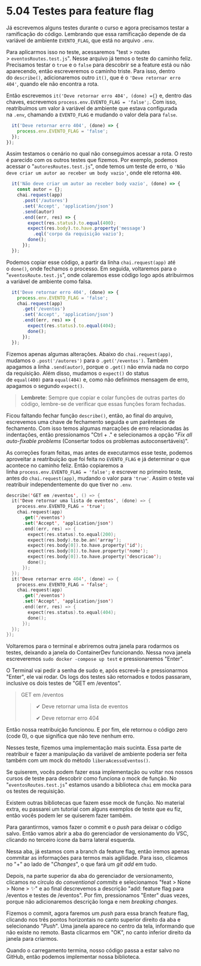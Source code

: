 # 5.04 Testes para feature flag

Já escrevemos alguns testes durante o curso e agora precisamos testar a ramificação do código. Lembrando que essa ramificação depende de da variável de ambiente `EVENTO_FLAG`, que está no arquivo `.env`.

Para aplicarmos isso no teste, acessaremos "test > routes > `eventosRoutes.test.js`". Nesse arquivo já temos o teste do caminho feliz. Precisamos testar o `true` e o `false` para descobrir se a feature está ou não aparecendo, então escreveremos o caminho triste. Para isso, dentro do `describe()`, adicionaremos outro `it()`, que é o `'Deve retornar erro 404'`, quando ele não encontra a rota.

Então escrevemos `it('Deve retornar erro 404', (done) ={}` e, dentro das chaves, escrevemos `process.env.EVENTO_FLAG = 'false';`. Com isso, reatribuímos um valor à variável de ambiente que estava configurada na `.env`, chamando a `EVENTO_FLAG` e mudando o valor dela para `false`.

```javascript
  it('Deve retornar erro 404', (done) => {
    process.env.EVENTO_FLAG = 'false';
  });
});
```

Assim testamos o cenário no qual não conseguimos acessar a rota. O resto é parecido com os outros testes que fizemos. Por exemplo, podemos acessar o "`autoresRoutes.test.js`", onde temos um teste de erro, o `'Não deve criar um autor ao receber um body vazio'`, onde ele retorna `400`.

```javascript
  it('Não deve criar um autor ao receber body vazio', (done) => {
    const autor = {};
    chai.request(app)
      .post('/autores')
      .set('Accept', 'application/json')
      .send(autor)
      .end((err, res) => {
        expect(res.status).to.equal(400);
        expect(res.body).to.have.property('message')
          .eql('corpo da requisição vazio');
        done();
      });
  });
```

Podemos copiar esse código, a partir da linha `chai.request(app)` até o `done()`, onde fechamos o processo. Em seguida, voltaremos para o "`eventosRoute.test.js`", onde colaremos esse código logo após atribuirmos a variável de ambiente como falsa.

```javascript
  it('Deve retornar erro 404', (done) => {
    process.env.EVENTO_FLAG = 'false';
    chai.request(app)
      .get('/eventos')
      .set('Accept', 'application/json')
      .end((err, res) => {
        expect(res.status).to.equal(404);
        done();
      });
  });
```

Fizemos apenas algumas alterações. Abaixo do `chai.request(app)`, mudamos o `.post('/autores')` para o `.get('/eventos')`. Também apagamos a linha `.send(autor)`, porque o `.get()` não envia nada no corpo da requisição. Além disso, mudamos o `expect()` do status de `equal(400)` para `equal(404)` e, como não definimos mensagem de erro, apagamos o segundo `expect()`.

> **Lembrete**: Sempre que copiar e colar funções de outras partes do código, lembre-se de verificar que essas funções foram fechadas.

Ficou faltando fechar função `describe()`, então, ao final do arquivo, escrevemos uma chave de fechamento seguida e um parênteses de fechamento. Com isso temos algumas marcações de erro relacionadas às indentações, então pressionamos "Ctrl + ." e selecionamos a opção "_Fix all auto-fixable problems_ (Consertar todos os problemas autoconsertáveis)".

As correções foram feitas, mas antes de executarmos esse teste, podemos aproveitar a reatribuição que foi feita no `EVENTO_FLAG` e já determinar o que acontece no caminho feliz. Então copiaremos a linha `process.env.EVENTO_FLAG = 'false';` e escrever no primeiro teste, antes do `chai.request(app)`, mudando o valor para `'true'`. Assim o teste vai reatribuir independentemente do que tiver no `.env`.

```kotlin
describe('GET em /eventos', () => {
  it('Deve retornar uma lista de eventos', (done) => {
    process.env.EVENTO_FLAG = 'true';
    chai.request(app)
      .get('/eventos')
      .set('Accept', 'application/json')
      .end((err, res) => {
        expect(res.status).to.equal(200);
        expect(res.body).to.be.an('array');
        expect(res.body[0]).to.have.property('id');
        expect(res.body[0]).to.have.property('nome');
        expect(res.body[0]).to.have.property('descricao');
        done();
      });
  });
  it('Deve retornar erro 404', (done) => {
    process.env.EVENTO_FLAG = 'false';
    chai.request(app)
      .get('/eventos')
      .set('Accept', 'application/json')
      .end((err, res) => {
        expect(res.status).to.equal(404);
        done();
      });
  });
});
```

Voltaremos para o terminal e abriremos outra janela para rodarmos os testes, deixando a janela do ContainerDev funcionando. Nessa nova janela escreveremos `sudo docker -compose up test` e pressionaremos "Enter".

O Terminal vai pedir a senha de sudo e, após escrevê-la e pressionarmos "Enter", ele vai rodar. Os logs dos testes são retornados e todos passaram, inclusive os dois testes de "GET em /eventos".

> GET em /eventos
> 
> > ✔ Deve retornar uma lista de eventos
> > 
> > ✔ Deve retornar erro 404

Então nossa reatribuição funcionou. E por fim, ele retornou o código zero (code 0), o que significa que não teve nenhum erro.

Nesses teste, fizemos uma implementação mais sucinta. Essa parte de reatribuir e fazer a manipulação da variável de ambiente poderia ser feita também com um mock do método `liberaAcessoEventos()`.

Se quiserem, vocês podem fazer essa implementação ou voltar nos nossos cursos de teste para descobrir como funciona o mock de função. No "`eventosRoutes.test.js`" estamos usando a biblioteca `chai` em mocka para os testes de requisição.

Existem outras bibliotecas que fazem esse mock de função. No material extra, eu passarei um tutorial com alguns exemplos de teste que eu fiz, então vocês podem ler se quiserem fazer também.

Para garantirmos, vamos fazer o commit e o _push_ para deixar o código salvo. Então vamos abrir a aba do gerenciador de versionamento do VSC, clicando no terceiro ícone da barra lateral esquerda.

Nessa aba, já estamos com a branch da feature flag, então iremos apenas commitar as informações para termos mais agilidade. Para isso, clicamos no "+" ao lado de "_Changes_", o que fará um _git add_ em tudo.

Depois, na parte superior da aba do gerenciador de versionamento, clicamos no círculo do _conventional commits_ e selecionamos "feat > None > None > :sparkles:" e ao final descrevemos a descrição "add: feature flag para /eventos e testes de /eventos". Por fim, pressionamos "Enter" duas vezes, porque não adicionaremos descrição longa e nem _breaking changes_.

Fizemos o commit, agora faremos um _push_ para essa branch feature flag, clicando nos três pontos horizontais no canto superior direito da aba e selecionando "_Push_". Uma janela aparece no centro da tela, informando que não existe no remoto. Basta clicarmos em "OK", no canto inferior direito da janela para criarmos.

Quando o carregamento termina, nosso código passa a estar salvo no GitHub, então podemos implementar nossa biblioteca.